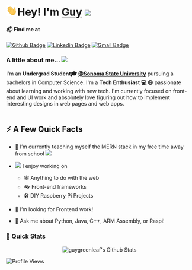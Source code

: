 <h1> <img src="https://raw.githubusercontent.com/ABSphreak/ABSphreak/master/gifs/Hi.gif" width="30px">Hey! I'm <a href="https://github.com/guygreenleaf">Guy</a> <img src="https://emojis.slackmojis.com/emojis/images/1531849430/4246/blob-sunglasses.gif?1531849430" width="30px"></h1>
</h1>

#### 📬 Find me at
[![Github Badge](http://img.shields.io/badge/-Github-black?style=flat-square&logo=github&link=https://github.com/Defcon27/)](https://github.com/guygreenleaf/) 
[![Linkedin Badge](https://img.shields.io/badge/-LinkedIn-blue?style=flat-square&logo=Linkedin&logoColor=white&link=https://www.linkedin.com/in/hemanthkollipara/)](https://www.linkedin.com/in/guy-greenleaf-6b9a75183/)
[![Gmail Badge](https://img.shields.io/badge/-Gmail-d14836?style=flat-square&logo=Gmail&logoColor=white&link=mailto:defcon.sentinal95@gmail.com)](mailto:guygreenleaf@icloud.com)

### A little about me...  <img src="https://media.giphy.com/media/8A76LJJUJUZ92iblNx/giphy.gif" width="50"> 
I'm an **Undergrad Student🎓 [@Sonoma State University](https://www.sonoma.edu/)** pursuing a bachelors in Computer Science. I'm a **Tech Enthusiast 💻 😃** passionate about learning and working with new tech. I'm currently focused on front-end and UI work and absolutely love figuring out how to implement interesting designs in web pages and web apps. <br/><br/>

## ⚡️ A Few Quick Facts

- 🌱 I’m currently teaching myself the MERN stack in my free time away from school <img src="https://upload.wikimedia.org/wikipedia/commons/thumb/a/a7/React-icon.svg/1280px-React-icon.svg.png" width="35"> 


- <img src="https://media.giphy.com/media/WUlplcMpOCEmTGBtBW/giphy.gif" width="30">  I enjoy working on
    - 🕸️ Anything to do with the web
    - 👓 Front-end frameworks
    - 🛠 DIY Raspberry Pi Projects
- 👯 I’m looking for Frontend work!
- 💬 Ask me about Python, Java, C++, ARM Assembly, or Raspi!

### 🚀 Quick Stats
<p align="center">
<img align="center" src="https://github-readme-stats.vercel.app/api?username=guygreenleaf&show_icons=true&line_height=21&theme=tokyonight" alt="guygreenleaf's Github Stats" />
</p>



![Profile Views](https://komarev.com/ghpvc/?username=guygreenleaf)
